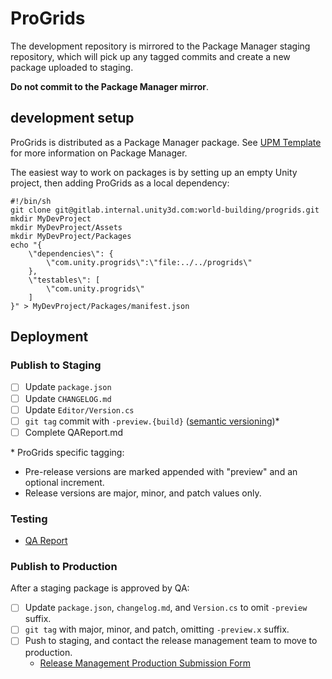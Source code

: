# ProGrids

The development repository is mirrored to the Package Manager staging repository, which will pick up any tagged commits
and create a new package uploaded to staging.

**Do not commit to the Package Manager mirror**.

## development setup

ProGrids is distributed as a Package Manager package. See [UPM Template](https://gitlab.internal.unity3d.com/upm-packages/upm-package-template)
for more information on Package Manager.

The easiest way to work on packages is by setting up an empty Unity project, then adding ProGrids as a local dependency:

```
#!/bin/sh
git clone git@gitlab.internal.unity3d.com:world-building/progrids.git
mkdir MyDevProject
mkdir MyDevProject/Assets
mkdir MyDevProject/Packages
echo "{
	\"dependencies\": {
		\"com.unity.progrids\":\"file:../../progrids\"
	},
	\"testables\": [
		\"com.unity.progrids\"
	]
}" > MyDevProject/Packages/manifest.json
```

## Deployment

### Publish to Staging

- [ ] Update `package.json`
- [ ] Update `CHANGELOG.md`
- [ ] Update `Editor/Version.cs`
- [ ] `git tag` commit with `-preview.{build}` ([semantic versioning](https://semver.org/))\*
- [ ] Complete QAReport.md

\* ProGrids specific tagging:

- Pre-release versions are marked appended with "preview" and an optional increment.
- Release versions are major, minor, and patch values only.

### Testing

- [QA Report](https://docs.google.com/document/d/1uGJV1Wkij_fqB_TeCAUDYoYoSiU1IryoKrjtzPRxN4g/edit)

### Publish to Production

After a staging package is approved by QA:

- [ ] Update `package.json`, `changelog.md`, and `Version.cs` to omit `-preview` suffix.
- [ ] `git tag` with major, minor, and patch, omitting `-preview.x` suffix.
- [ ] Push to staging, and contact the release management team to move to production.
    - [Release Management Production Submission Form](https://docs.google.com/forms/d/e/1FAIpQLSdSIRO6s6_gM-BxXbDtdzIej-Hhk-3n68xSyC2sM8tp7413mw/viewform)

